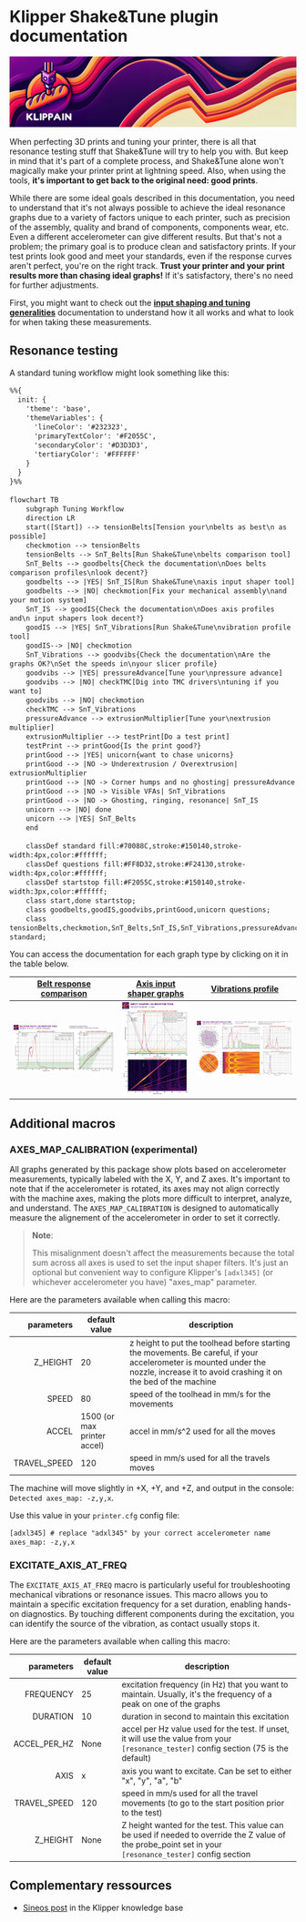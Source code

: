 # Klipper Shake&Tune plugin documentation

![](./banner_long.png)


When perfecting 3D prints and tuning your printer, there is all that resonance testing stuff that Shake&Tune will try to help you with. But keep in mind that it's part of a complete process, and Shake&Tune alone won't magically make your printer print at lightning speed. Also, when using the tools, **it's important to get back to the original need: good prints**.

While there are some ideal goals described in this documentation, you need to understand that it's not always possible to achieve the ideal resonance graphs due to a variety of factors unique to each printer, such as precision of the assembly, quality and brand of components, components wear, etc. Even a different accelerometer can give different results. But that's not a problem; the primary goal is to produce clean and satisfactory prints. If your test prints look good and meet your standards, even if the response curves aren't perfect, you're on the right track. **Trust your printer and your print results more than chasing ideal graphs!** If it's satisfactory, there's no need for further adjustments.

First, you might want to check out the **[input shaping and tuning generalities](./is_tuning_generalities.md)** documentation to understand how it all works and what to look for when taking these measurements.


## Resonance testing

A standard tuning workflow might look something like this:

```mermaid
%%{
  init: {
    'theme': 'base',
    'themeVariables': {
      'lineColor': '#232323',
      'primaryTextColor': '#F2055C',
      'secondaryColor': '#D3D3D3',
      'tertiaryColor': '#FFFFFF'
    }
  }
}%%

flowchart TB
    subgraph Tuning Workflow
    direction LR
    start([Start]) --> tensionBelts[Tension your\nbelts as best\n as possible]
    checkmotion --> tensionBelts
    tensionBelts --> SnT_Belts[Run Shake&Tune\nbelts comparison tool]
    SnT_Belts --> goodbelts{Check the documentation\nDoes belts comparison profiles\nlook decent?}
    goodbelts --> |YES| SnT_IS[Run Shake&Tune\naxis input shaper tool]
    goodbelts --> |NO| checkmotion[Fix your mechanical assembly\nand your motion system]
    SnT_IS --> goodIS{Check the documentation\nDoes axis profiles and\n input shapers look decent?}
    goodIS --> |YES| SnT_Vibrations[Run Shake&Tune\nvibration profile tool]
    goodIS--> |NO| checkmotion
    SnT_Vibrations --> goodvibs{Check the documentation\nAre the graphs OK?\nSet the speeds in\nyour slicer profile}
    goodvibs --> |YES| pressureAdvance[Tune your\npressure advance]
    goodvibs --> |NO| checkTMC[Dig into TMC drivers\ntuning if you want to]
    goodvibs --> |NO| checkmotion
    checkTMC --> SnT_Vibrations
    pressureAdvance --> extrusionMultiplier[Tune your\nextrusion multiplier]
    extrusionMultiplier --> testPrint[Do a test print]
    testPrint --> printGood{Is the print good?}
    printGood --> |YES| unicorn{want to chase unicorns}
    printGood --> |NO -> Underextrusion / Overextrusion| extrusionMultiplier
    printGood --> |NO -> Corner humps and no ghosting| pressureAdvance
    printGood --> |NO -> Visible VFAs| SnT_Vibrations
    printGood --> |NO -> Ghosting, ringing, resonance| SnT_IS
    unicorn --> |NO| done
    unicorn --> |YES| SnT_Belts
    end

    classDef standard fill:#70088C,stroke:#150140,stroke-width:4px,color:#ffffff;
    classDef questions fill:#FF8D32,stroke:#F24130,stroke-width:4px,color:#ffffff;
    classDef startstop fill:#F2055C,stroke:#150140,stroke-width:3px,color:#ffffff;
    class start,done startstop;
    class goodbelts,goodIS,goodvibs,printGood,unicorn questions;
    class tensionBelts,checkmotion,SnT_Belts,SnT_IS,SnT_Vibrations,pressureAdvance,extrusionMultiplier,testPrint,checkTMC standard;
```

You can access the documentation for each graph type by clicking on it in the table below.

| [Belt response comparison](./macros/belts_tuning.md) | [Axis input shaper graphs](./macros/axis_tuning.md) | [Vibrations profile](./macros/vibrations_profile.md) |
|:----------------:|:------------:|:---------------------:|
| [<img src="./images/belts_example.png">](./macros/belts_tuning.md) | [<img src="./images/axis_example.png">](./macros/axis_tuning.md) | [<img src="./images/vibrations_example.png">](./macros/vibrations_profile.md) |


## Additional macros

### AXES_MAP_CALIBRATION (experimental)

All graphs generated by this package show plots based on accelerometer measurements, typically labeled with the X, Y, and Z axes. It's important to note that if the accelerometer is rotated, its axes may not align correctly with the machine axes, making the plots more difficult to interpret, analyze, and understand. The `AXES_MAP_CALIBRATION` is designed to automatically measure the alignement of the accelerometer in order to set it correctly.

  > **Note**:
  >
  > This misalignment doesn't affect the measurements because the total sum across all axes is used to set the input shaper filters. It's just an optional but convenient way to configure Klipper's `[adxl345]` (or whichever accelerometer you have) "axes_map" parameter.

Here are the parameters available when calling this macro:

| parameters | default value | description |
|-----------:|---------------|-------------|
|Z_HEIGHT|20|z height to put the toolhead before starting the movements. Be careful, if your accelerometer is mounted under the nozzle, increase it to avoid crashing it on the bed of the machine|
|SPEED|80|speed of the toolhead in mm/s for the movements|
|ACCEL|1500 (or max printer accel)|accel in mm/s^2 used for all the moves|
|TRAVEL_SPEED|120|speed in mm/s used for all the travels moves|

The machine will move slightly in +X, +Y, and +Z, and output in the console: `Detected axes_map: -z,y,x`.

Use this value in your `printer.cfg` config file:
```
[adxl345] # replace "adxl345" by your correct accelerometer name
axes_map: -z,y,x
```

### EXCITATE_AXIS_AT_FREQ

The `EXCITATE_AXIS_AT_FREQ` macro is particularly useful for troubleshooting mechanical vibrations or resonance issues. This macro allows you to maintain a specific excitation frequency for a set duration, enabling hands-on diagnostics. By touching different components during the excitation, you can identify the source of the vibration, as contact usually stops it.

Here are the parameters available when calling this macro:

| parameters | default value | description |
|-----------:|---------------|-------------|
|FREQUENCY|25|excitation frequency (in Hz) that you want to maintain. Usually, it's the frequency of a peak on one of the graphs|
|DURATION|10|duration in second to maintain this excitation|
|ACCEL_PER_HZ|None|accel per Hz value used for the test. If unset, it will use the value from your `[resonance_tester]` config section (75 is the default)|
|AXIS|x|axis you want to excitate. Can be set to either "x", "y", "a", "b"|
|TRAVEL_SPEED|120|speed in mm/s used for all the travel movements (to go to the start position prior to the test)|
|Z_HEIGHT|None|Z height wanted for the test. This value can be used if needed to override the Z value of the probe_point set in your `[resonance_tester]` config section|


## Complementary ressources

  - [Sineos post](https://klipper.discourse.group/t/interpreting-the-input-shaper-graphs/9879) in the Klipper knowledge base
